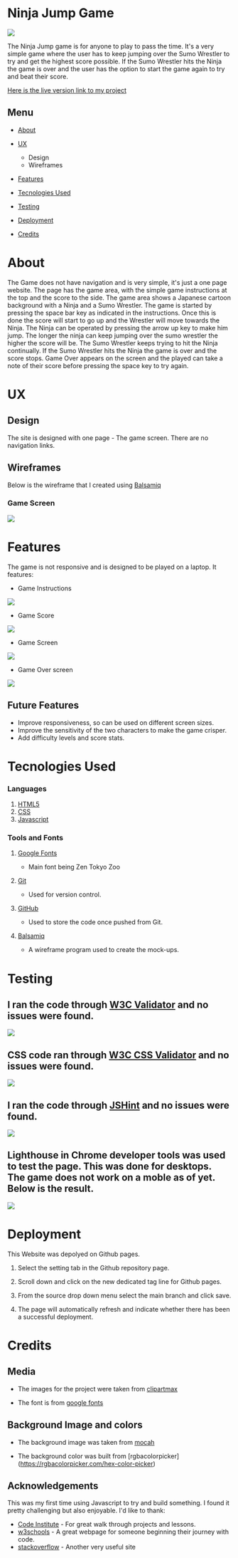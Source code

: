 # Ninja Jump Game 

<img src="assets/images/responsive.png">

The Ninja Jump game is for anyone to play to pass the time. It's a very simple game where the user has to keep jumping over the Sumo Wrestler to try and get the highest score possible. If the Sumo Wrestler hits the Ninja the game is over and the user has the option to start the game again to try and beat their score.

[Here is the live version link to my project]()

## Menu

* [About](#About)

* [UX](#ux)

  * Design
  * Wireframes

* [Features](#features)

* [Tecnologies Used](#tecnologies_used)

* [Testing](#testing)

* [Deployment](#deployment)

* [Credits](#credits)
 
# About

The Game does not have navigation and is very simple, it's just a one page website. The page has the game area, with the simple game instructions at the top and the score to the side. The game area shows a Japanese cartoon background with a Ninja and a Sumo Wrestler. The game is started by pressing the space bar key as indicated in the instructions. Once this is done the score will start to go up and the Wrestler will move towards the Ninja. The Ninja can be operated by pressing the arrow up key to make him jump. The longer the ninja can keep jumping over the sumo wrestler the higher the score will be. The Sumo Wrestler keeps trying to hit the Ninja continually. If the Sumo Wrestler hits the Ninja the game is over and the score stops. Game Over appears on the screen and the played can take a note of their score before pressing the space key to try again.

# UX

## Design
The site is designed with one page - The game screen. There are no navigation links.
  
## Wireframes
  Below is the wireframe that I created using [Balsamiq](https://balsamiq.com/)

  ### Game Screen
  <img src="assets/images/gamescreen.png">

# Features
The game is not responsive and is designed to be played on a laptop. It features:
* Game Instructions
<img src="assets/images/instructions.png">

* Game Score
<img src="assets/images/score.png">

* Game Screen
<img src="assets/images/gamescreenlive.png">

* Game Over screen
<img src="assets/images/gameover.png">

## Future Features
* Improve responsiveness, so can be used on different screen sizes.
* Improve the sensitivity of the two characters to make the game crisper.
* Add difficulty levels and score stats.

# Tecnologies Used
    
  ### Languages

  1. [HTML5](https://en.wikipedia.org/wiki/HTML5)
  2. [CSS](https://en.wikipedia.org/wiki/CSS)
  3. [Javascript](https://en.wikipedia.org/wiki/JavaScript)

  ### Tools and Fonts

  1. [Google Fonts](https://fonts.google.com/)
      * Main font being Zen Tokyo Zoo

  2. [Git](https://git-scm.com/)
      * Used for version control.

  3. [GitHub](https://github.com/)
      * Used to store the code once pushed from Git.

  4. [Balsamiq](https://balsamiq.com/)
      * A wireframe program used to create the mock-ups.

# Testing

## I ran the code through [W3C Validator](https://validator.w3.org/) and no issues were found.

<img src="assets/images/htmltest.png">

## CSS code ran through [W3C CSS Validator](https://validator.w3.org) and no issues were found.

<img src="assets/images/csstest.png">

## I ran the code through [JSHint](https://jshint.com/) and no issues were found.

<img src="assets/images/jshint.png">

## Lighthouse in Chrome developer tools was used to test the page. This was done for desktops. The game does not work on a moble as of yet. Below is the result.

<img src="assets/images/lighthouse.png">

# Deployment

This Website was depolyed on Github pages.

1. Select the setting tab in the Github repository page.

2. Scroll down and click on the new dedicated tag line for Github pages.

3. From the source drop down menu select the main branch and click save.

4. The page will automatically refresh and indicate whether there has been a successful deployment.

# Credits

## Media
* The images for the project were taken from [clipartmax](https://www.clipartmax.com/)

* The font is from [google fonts](https://fonts.google.com/)

## Background Image and colors

* The background image was taken from [mocah](https://mocah.org/)

* The background color was built from [rgbacolorpicker] (https://rgbacolorpicker.com/hex-color-picker)

## Acknowledgements
This was my first time using Javascript to try and build something. I found it pretty challenging but also enjoyable.  I'd like to thank:

* [Code Institute](https://codeinstitute.net/) - For great walk through projects and lessons.
* [w3schools](https://www.w3schools.com/) - A great webpage for someone beginning their journey with code.
* [stackoverflow](https://stackoverflow.com/) - Another very useful site


